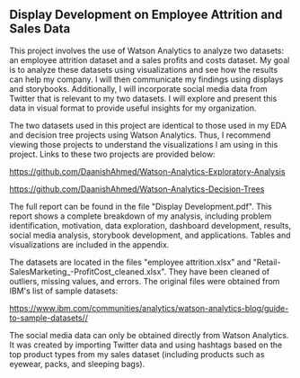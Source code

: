 Display Development on Employee Attrition and Sales Data
----------------

This project involves the use of Watson Analytics to analyze two datasets: an employee attrition dataset and a sales profits and costs dataset.  My goal is to analyze these datasets using visualizations and see how the results can help my company.  I will then communicate my findings using displays and storybooks.  Additionally, I will incorporate social media data from Twitter that is relevant to my two datasets.  I will explore and present this data in visual format to provide useful insights for my organization.

The two datasets used in this project are identical to those used in my EDA and decision tree projects using Watson Analytics.  Thus, I recommend viewing those projects to understand the visualizations I am using in this project.  Links to these two projects are provided below:

https://github.com/DaanishAhmed/Watson-Analytics-Exploratory-Analysis

https://github.com/DaanishAhmed/Watson-Analytics-Decision-Trees

The full report can be found in the file "Display Development.pdf".  This report shows a complete breakdown of my analysis, including problem identification, motivation, data exploration, dashboard development, results, social media analysis, storybook development, and applications.  Tables and visualizations are included in the appendix.

The datasets are located in the files "employee attrition.xlsx" and "Retail-SalesMarketing_-ProfitCost_cleaned.xlsx".  They have been cleaned of outliers, missing values, and errors.  The original files were obtained from IBM's list of sample datasets:

https://www.ibm.com/communities/analytics/watson-analytics-blog/guide-to-sample-datasets//

The social media data can only be obtained directly from Watson Analytics.  It was created by importing Twitter data and using hashtags based on the top product types from my sales dataset (including products such as eyewear, packs, and sleeping bags).
